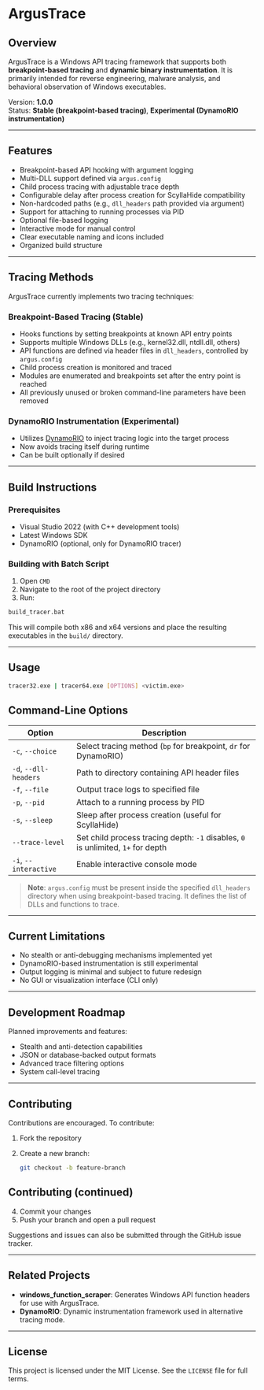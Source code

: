 # ArgusTrace

## Overview

ArgusTrace is a Windows API tracing framework that supports both **breakpoint-based tracing** and **dynamic binary instrumentation**. It is primarily intended for reverse engineering, malware analysis, and behavioral observation of Windows executables.

Version: **1.0.0**  
Status: **Stable (breakpoint-based tracing)**, **Experimental (DynamoRIO instrumentation)**

---

## Features

- Breakpoint-based API hooking with argument logging
- Multi-DLL support defined via `argus.config`
- Child process tracing with adjustable trace depth
- Configurable delay after process creation for ScyllaHide compatibility
- Non-hardcoded paths (e.g., `dll_headers` path provided via argument)
- Support for attaching to running processes via PID
- Optional file-based logging
- Interactive mode for manual control
- Clear executable naming and icons included
- Organized build structure

---

## Tracing Methods

ArgusTrace currently implements two tracing techniques:

### Breakpoint-Based Tracing (Stable)

- Hooks functions by setting breakpoints at known API entry points  
- Supports multiple Windows DLLs (e.g., kernel32.dll, ntdll.dll, others)  
- API functions are defined via header files in `dll_headers`, controlled by `argus.config`  
- Child process creation is monitored and traced  
- Modules are enumerated and breakpoints set after the entry point is reached  
- All previously unused or broken command-line parameters have been removed  

### DynamoRIO Instrumentation (Experimental)

- Utilizes [DynamoRIO](https://dynamorio.org/) to inject tracing logic into the target process  
- Now avoids tracing itself during runtime  
- Can be built optionally if desired  

---

## Build Instructions

### Prerequisites

- Visual Studio 2022 (with C++ development tools)
- Latest Windows SDK
- DynamoRIO (optional, only for DynamoRIO tracer)

### Building with Batch Script

1. Open `CMD`
2. Navigate to the root of the project directory
3. Run:

```bat
build_tracer.bat
```
This will compile both x86 and x64 versions and place the resulting executables in the `build/` directory.

---

## Usage

```sh
tracer32.exe | tracer64.exe [OPTIONS] <victim.exe>
```

## Command-Line Options

| Option            | Description                                                                 |
|------------------|-----------------------------------------------------------------------------|
| `-c`, `--choice`  | Select tracing method (`bp` for breakpoint, `dr` for DynamoRIO)            |
| `-d`, `--dll-headers` | Path to directory containing API header files                         |
| `-f`, `--file`    | Output trace logs to specified file                                        |
| `-p`, `--pid`     | Attach to a running process by PID                                         |
| `-s`, `--sleep`   | Sleep after process creation (useful for ScyllaHide)                       |
| `--trace-level`   | Set child process tracing depth: `-1` disables, `0` is unlimited, `1+` for depth |
| `-i`, `--interactive` | Enable interactive console mode                                       |

> **Note**: `argus.config` must be present inside the specified `dll_headers` directory when using breakpoint-based tracing. It defines the list of DLLs and functions to trace.

---


## Current Limitations

- No stealth or anti-debugging mechanisms implemented yet  
- DynamoRIO-based instrumentation is still experimental  
- Output logging is minimal and subject to future redesign  
- No GUI or visualization interface (CLI only)  

---

## Development Roadmap

Planned improvements and features:

- Stealth and anti-detection capabilities  
- JSON or database-backed output formats  
- Advanced trace filtering options  
- System call-level tracing  
---

## Contributing

Contributions are encouraged. To contribute:

1. Fork the repository  
2. Create a new branch:

   ```bash
   git checkout -b feature-branch

## Contributing (continued)

4. Commit your changes  
5. Push your branch and open a pull request  

Suggestions and issues can also be submitted through the GitHub issue tracker.

---

## Related Projects

- **windows_function_scraper**: Generates Windows API function headers for use with ArgusTrace.  
- **DynamoRIO**: Dynamic instrumentation framework used in alternative tracing mode.  

---

## License

This project is licensed under the MIT License. See the `LICENSE` file for full terms.

